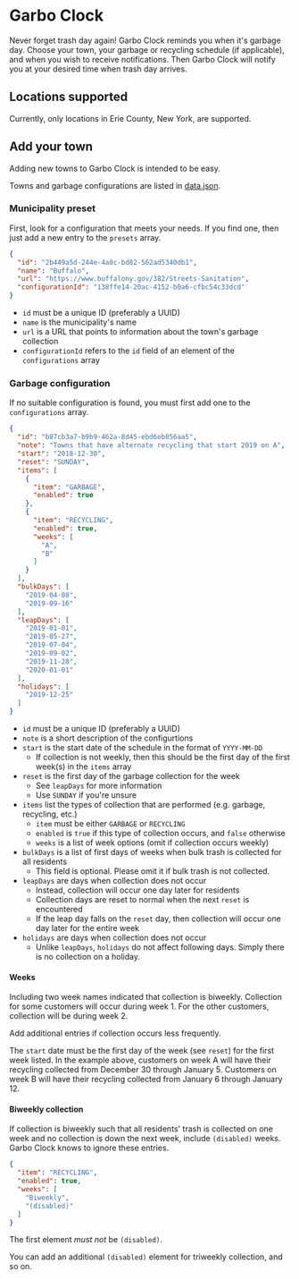 # Garbo Clock

Never forget trash day again! Garbo Clock reminds you when it's garbage day.
Choose your town, your garbage or recycling schedule (if applicable), and when you wish to receive notifications.
Then Garbo Clock will notify you at your desired time when trash day arrives.

## Locations supported

Currently, only locations in Erie County, New York, are supported.

## Add your town

Adding new towns to Garbo Clock is intended to be easy.

Towns and garbage configurations are listed in [data.json](/app/src/main/res/raw/data.json).

### Municipality preset

First, look for a configuration that meets your needs. If you find one, then just add a new entry to the `presets` array.

```json
{
  "id": "2b449a5d-244e-4a0c-bd82-562ad5340db1",
  "name": "Buffalo",
  "url": "https://www.buffalony.gov/382/Streets-Sanitation",
  "configurationId": "138ffe14-20ac-4152-b0a6-cfbc54c33dcd"
}
```

- `id` must be a unique ID (preferably a UUID)
- `name` is the municipality's name
- `url` is a URL that points to information about the town's garbage collection
- `configurationId` refers to the `id` field of an element of the `configurations` array

### Garbage configuration

If no suitable configuration is found, you must first add one to the `configurations` array.

```json
{
  "id": "b87cb3a7-b9b9-462a-8d45-ebd6eb056aa5",
  "note": "Towns that have alternate recycling that start 2019 on A",
  "start": "2018-12-30",
  "reset": "SUNDAY",
  "items": [
    {
      "item": "GARBAGE",
      "enabled": true
    },
    {
      "item": "RECYCLING",
      "enabled": true,
      "weeks": [
        "A",
        "B"
      ]
    }
  ],
  "bulkDays": [
    "2019-04-08",
    "2019-09-16"
  ],
  "leapDays": [
    "2019-01-01",
    "2019-05-27",
    "2019-07-04",
    "2019-09-02",
    "2019-11-28",
    "2020-01-01"
  ],
  "holidays": [
    "2019-12-25"
  ]
}
```

- `id` must be a unique ID (preferably a UUID)
- `note` is a short description of the configurtions
- `start` is the start date of the schedule in the format of `YYYY-MM-DD`
  - If collection is not weekly, then this should be the first day of the first week(s) in the `items` array
- `reset` is the first day of the garbage collection for the week
  - See `leapDays` for more information
  - Use `SUNDAY` if you're unsure
- `items` list the types of collection that are performed (e.g. garbage, recycling, etc.)
  - `item` must be either `GARBAGE` or `RECYCLING`
  - `enabled` is `true` if this type of collection occurs, and `false` otherwise
  - `weeks` is a list of week options (omit if collection occurs weekly)
- `bulkDays` is a list of first days of weeks when bulk trash is collected for all residents
  - This field is optional. Please omit it if bulk trash is not collected.
- `leapDays` are days when collection does not occur
  - Instead, collection will occur one day later for residents
  - Collection days are reset to normal when the next `reset` is encountered
  - If the leap day falls on the `reset` day, then collection will occur one day later for the entire week
- `holidays` are days when collection does not occur
  - Unlike `leapDays`, `holidays` do not affect following days. Simply there is no collection on a holiday.

#### Weeks

Including two week names indicated that collection is biweekly.
Collection for some customers will occur during week 1.
For the other customers, collection will be during week 2.

Add additional entries if collection occurs less frequently.

The `start` date must be the first day of the week (see `reset`) for the first week listed.
In the example above, customers on week A will have their recycling collected from December 30 through January 5.
Customers on week B will have their recycling collected from January 6 through January 12.

#### Biweekly collection

If collection is biweekly such that all residents' trash is collected on one week and no collection is down the next week, include `(disabled)` weeks.
Garbo Clock knows to ignore these entries.

```json
{
  "item": "RECYCLING",
  "enabled": true,
  "weeks": [
    "Biweekly",
    "(disabled)"
  ]
}
```

The first element _must not_ be `(disabled)`.

You can add an additional `(disabled)` element for triweekly collection, and so on.
